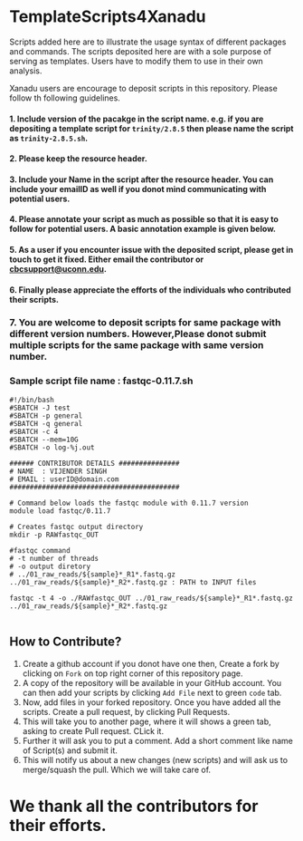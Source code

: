 # TemplateScripts4Xanadu
Scripts added here are to illustrate the usage syntax of different packages and commands.  The scripts deposited here are with a sole purpose of serving as templates.  Users have to modify them to use in their own analysis.  

Xanadu users are encourage to deposit scripts in this repository.  Please follow th following guidelines.
#### 1. Include version of the pacakge in the script name. e.g. if you are depositing a template script for `trinity/2.8.5` then please name the script as `trinity-2.8.5.sh`.
#### 2. Please keep the resource header.
#### 3. Include your Name in the script after the resource header. You can include your emailID as well if you donot mind communicating with potential users.
#### 4. Please annotate your script as much as possible so that it is easy to follow for potential users. A basic annotation example is given below.
#### 5. As a user if you encounter issue with the deposited script, please get in touch to get it fixed.  Either email the contributor or cbcsupport@uconn.edu.
#### 6. Finally please appreciate the efforts of the individuals who contributed their scripts.
###  7. You are welcome  to deposit scripts for same package with different version numbers. However,Please donot submit multiple scripts for the same package with same version number.  

### Sample script file name : fastqc-0.11.7.sh
```
#!/bin/bash
#SBATCH -J test
#SBATCH -p general
#SBATCH -q general
#SBATCH -c 4
#SBATCH --mem=10G
#SBATCH -o log-%j.out

###### CONTRIBUTOR DETAILS ###############
# NAME  : VIJENDER SINGH
# EMAIL : userID@domain.com
##########################################

# Command below loads the fastqc module with 0.11.7 version
module load fastqc/0.11.7

# Creates fastqc output directory
mkdir -p RAWfastqc_OUT

#fastqc command
# -t number of threads
# -o output diretory
# ../01_raw_reads/${sample}*_R1*.fastq.gz ../01_raw_reads/${sample}*_R2*.fastq.gz : PATH to INPUT files

fastqc -t 4 -o ./RAWfastqc_OUT ../01_raw_reads/${sample}*_R1*.fastq.gz ../01_raw_reads/${sample}*_R2*.fastq.gz


```
## How to Contribute?
1. Create a github account if you donot have one then, Create a fork by clicking on `Fork` on top right corner of this repository page. 
2. A copy of the repository will be available in your GitHub account.  You can then add your scripts by clicking `Add File` next to green `code` tab.
3. Now, add files in your forked repository.  Once you have added all the scripts.  Create a pull request, by clicking Pull Requests.
4. This will take you to another page, where it will shows a green tab, asking to create Pull request. CLick it.
5. Further it will ask you to put a comment.  Add a short comment like name of Script(s) and submit it.
6.  This will notify us about a new changes (new scripts) and will ask us to merge/squash the pull.  Which we will take care of. 


# We thank all the contributors for their efforts.
